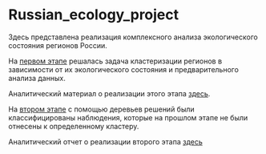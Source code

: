 # Russian_ecology_project
 
 Здесь представлена реализация комплексного анализа экологического состояния регионов России. 
 
 На [первом этапе](https://github.com/Nastiiasaenko/Russian_ecology_project/blob/master/ecology_project_clustering.ipynb) решалась задача кластеризации регионов в зависимости от их экологического состояния и предварительного анализа данных. 

Аналитический материал о реализации этого этапа [здесь](https://drive.google.com/file/d/1FqmtG6ETvlck25ao6IdS4o0_f32GO_tn/view?usp=sharing).
 
 На [втором этапе](https://github.com/Nastiiasaenko/Russian_ecology_project/blob/master/%D0%94%D0%B5%D1%80%D0%B5%D0%B2%D1%8C%D1%8F%20%D1%80%D0%B5%D1%88%D0%B5%D0%BD%D0%B8%D0%B9.ipynb) с помощью деревьев решений были классифицированы наблюдения, которые на прошлом этапе не были отнесены к определенному кластеру.
 
 Аналитический отчет о реализации второго этапа [здесь](https://drive.google.com/file/d/1Ba4uDXRKdqcFYg8xsMt7kNtpnCAToYEF/view?usp=sharing)


